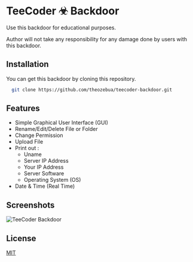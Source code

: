 # TeeCoder ☣ Backdoor

Use this backdoor for educational purposes.

Author will not take any responsibility for any damage done by users with this backdoor.

  
## Installation

You can get this backdoor by cloning this repository.
```bash
  git clone https://github.com/theozebua/teecoder-backdoor.git
```


## Features

- Simple Graphical User Interface (GUI)
- Rename/Edit/Delete File or Folder
- Change Permission
- Upload File
- Print out :
  - Uname
  - Server IP Address
  - Your IP Address
  - Server Software
  - Operating System (OS)
- Date & Time (Real Time)

## Screenshots

![TeeCoder Backdoor](https://github.com/theozebua/teecoder-backdoor/blob/1.x/teecoder-backdoor.png)


## License

[MIT](https://github.com/theozebua/teecoder-backdoor/blob/1.x/LICENSE.md)

  
